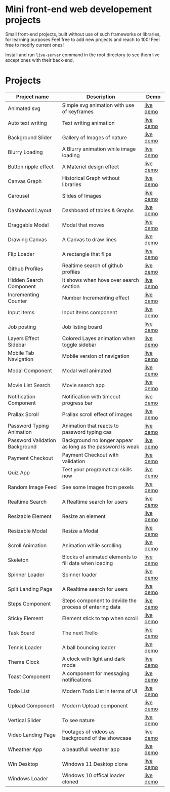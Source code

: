 # Mini front-end web developement projects

Small front-end projects, built without use of such frameworks or libraries, for learning purposes
Feel free to add new projects and reach to 100!
Feel free to modify current ones!

Install and run `live-server` command in the root directory to see them live except ones with their back-end,


# Projects
|Project name | Description  | Demo |
--- | --- | ---|
|Animated svg|Simple svg animation with use of keyframes|[live demo](https://50-mini-projects-xi.vercel.app/)|
|Auto text writing|Text writing animation|[live demo](https://50-mini-projects-xi.vercel.app/)|
|Background Slider|Gallery of Images of nature|[live demo](https://50-mini-projects-xi.vercel.app/)|
|Blurry Loading|A Blurry animation while image loading|[live demo](https://50-mini-projects-xi.vercel.app/)|
|Button ripple effect|A Materiel design effect|[live demo](https://50-mini-projects-xi.vercel.app/)|
|Canvas Graph|Historical Graph without libraries|[live demo](https://50-mini-projects-xi.vercel.app/)|
|Carousel|Slides of Images|[live demo](https://50-mini-projects-xi.vercel.app/)|
|Dashboard Layout|Dashboard of tables & Graphs|[live demo](https://50-mini-projects-xi.vercel.app/)|
|Draggable Modal|Modal that moves|[live demo](https://50-mini-projects-xi.vercel.app/)|
|Drawing Canvas|A Canvas to draw lines|[live demo](https://50-mini-projects-xi.vercel.app/)|
|Flip Loader|A rectangle that flips|[live demo](https://50-mini-projects-xi.vercel.app/)|
|Github Profiles|Realtime search of github profiles|[live demo](https://50-mini-projects-xi.vercel.app/)|
|Hidden Search Component|It shows when hove over search section|[live demo](https://50-mini-projects-xi.vercel.app/)|
|Incrementing Counter|Number Incrementing effect|[live demo](https://50-mini-projects-xi.vercel.app/)|
|Input Items|Input Items component|[live demo](https://50-mini-projects-xi.vercel.app/)|
|Job posting|Job listing board|[live demo](https://50-mini-projects-xi.vercel.app/)|
|Layers Effect Sidebar|Colored Layes animation when toggle sidebar|[live demo](https://50-mini-projects-xi.vercel.app/)|
|Mobile Tab Navigation|Mobile version of navigation|[live demo](https://50-mini-projects-xi.vercel.app/)|
|Modal Component|Modal well animated|[live demo](https://50-mini-projects-xi.vercel.app/)|
|Movie List Search|Movie search app|[live demo](https://50-mini-projects-xi.vercel.app/)|
|Notification Component|Notification with timeout progress bar|[live demo](https://50-mini-projects-xi.vercel.app/)|
|Prallax Scroll|Prallax scroll effect of images|[live demo](https://50-mini-projects-xi.vercel.app/)|
|Password Typing Animation|Animation that reacts to password typing cas|[live demo](https://50-mini-projects-xi.vercel.app/)|
|Password Validation Background|Background no longer appear as long as the password is weak|[live demo](https://50-mini-projects-xi.vercel.app/)|
|Payment Checkout|Payment Checkout with validation|[live demo](https://50-mini-projects-xi.vercel.app/)|
|Quiz App|Test your programatical skills now|[live demo](https://50-mini-projects-xi.vercel.app/)|
|Random Image Feed|See some Images from pexels|[live demo](https://50-mini-projects-xi.vercel.app/)|
|Realtime Search|A Realtime search for users|[live demo](https://50-mini-projects-xi.vercel.app/)|
|Resizable Element|Resize an element|[live demo](https://50-mini-projects-xi.vercel.app/)|
|Resizable Modal|Resize a Modal|[live demo](https://50-mini-projects-xi.vercel.app/)|
|Scroll Animation|Animation while scrolling|[live demo](https://50-mini-projects-xi.vercel.app/)|
|Skeleton|Blocks of animated elements to fill data when loading|[live demo](https://50-mini-projects-xi.vercel.app/)|
|Spinner Loader|Spinner loader|[live demo](https://50-mini-projects-xi.vercel.app/)|
|Split Landing Page|A Realtime search for users|[live demo](https://50-mini-projects-xi.vercel.app/)|
|Steps Component|Steps component to devide the process of entering data|[live demo](https://50-mini-projects-xi.vercel.app/)|
|Sticky Element|Element stick to top when scroll|[live demo](https://50-mini-projects-xi.vercel.app/)|
|Task Board|The next Trello|[live demo](https://50-mini-projects-xi.vercel.app/)|
|Tennis Loader|A ball bouncing loader|[live demo](https://50-mini-projects-xi.vercel.app/)|
|Theme Clock|A clock with light and dark mode|[live demo](https://50-mini-projects-xi.vercel.app/)|
|Toast Component|A component for messaging notifications|[live demo](https://50-mini-projects-xi.vercel.app/)|
|Todo List|Modern Todo List in terms of UI|[live demo](https://50-mini-projects-xi.vercel.app/)|
|Upload Component|Modern Upload component|[live demo](https://50-mini-projects-xi.vercel.app/)|
|Vertical Slider|To see nature|[live demo](https://50-mini-projects-xi.vercel.app/)|
|Video Landing Page|Footages of videos as background of the showcase|[live demo](https://50-mini-projects-xi.vercel.app/)|
|Wheather App|a beautifull weather app|[live demo](https://50-mini-projects-xi.vercel.app/)|
|Win Desktop|Windows 11 Desktop clone|[live demo](https://50-mini-projects-xi.vercel.app/)|
|Windows Loader|Windows 10 offical loader cloned|[live demo](https://50-mini-projects-xi.vercel.app/)|
